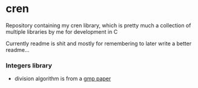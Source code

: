 # cren
Repository containing my cren library, which is pretty much a collection of multiple libraries by me for development in C

Currently readme is shit and mostly for remembering to later write a better readme...

### Integers library
- division algorithm is from a [gmp paper](https://gmplib.org/~tege/division-paper.pdf)
